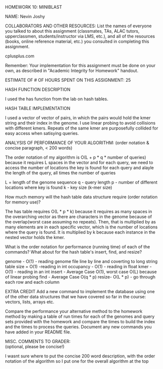 HOMEWORK 10: MINIBLAST


NAME:  Nevin Joshy


COLLABORATORS AND OTHER RESOURCES:
List the names of everyone you talked to about this assignment
(classmates, TAs, ALAC tutors, upperclassmen, students/instructor via
LMS, etc.), and all of the resources (books, online reference
material, etc.) you consulted in completing this assignment.

cplusplus.com

Remember: Your implementation for this assignment must be done on your
own, as described in "Academic Integrity for Homework" handout.



ESTIMATE OF # OF HOURS SPENT ON THIS ASSIGNMENT:  25


HASH FUNCTION DESCRIPTION

I used the has function from the lab on hash tables.



HASH TABLE IMPLEMENTATION

I used a vector of vector of pairs, in which the pairs would hold the
kmer string and their index in the genome. I use linear probing to avoid collisions with
different kmers. Repeats of the same kmer are purposefully collided for easy access when
satisying queries.

ANALYSIS OF PERFORMANCE OF YOUR ALGORITHM:
(order notation & concise paragraph, < 200 words)

The order notation of my algorithm is O(L + p * q * number of queries) because
it requires L spaces in the vector and for each query, we need to access the number of
locations the key is found for each query and alayle the length of the query, all
times the number of queries

L = length of the genome sequence
q - query length
p - number of different locations where key is found
k - key size (k-mer size)

How much memory will the hash table data structure require (order notation for memory use)?

The has table requires O(L * p * k) because it requires as many spaces in the overarching
vector as there are characters in the genome because of the overlap(worst case assuming
no repeats). Then, that is multiplied by as many elements are in each specific vector,
which is the number of locations where the query is found. It is multiplied by k because
each instance in the nested vector holds the kmer.

What is the order notation for performance (running time) of each of
the commands? What about for the hash table's insert, find, and resize?

genome - O(1) - reading genome file line by line and coverting to long string
table size = O(1) -reading in int
occupancy - O(1) - reading in float
kmer - O(1) - reading in an int
insert - Average Case O(1), worst case O(L) because of linear probing
find - Average Case O(q * p)
resize- O(L * p) - go through each row and each column


EXTRA CREDIT
Add a new command to implement the database using one of the other
 data structures that we have covered so far in the course: 
vectors, lists, arrays etc. 

Compare the performance your alternative method to the homework method
by making a table of run times for each of the genomes and query 
sets provided with the homework  and compare the times to build
the index and the times to process the queries. 
Document any new commands you have added in your README file.



MISC. COMMENTS TO GRADER:  
(optional, please be concise!)

I wasnt sure where to put the concise 200 word description, with the order
notation of the algorithm so I put one for the overall algorithm at the top

